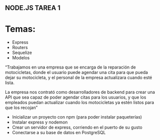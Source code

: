 ## NODE.JS  TAREA 1 

# Temas: 

- Express 
- Routers 
- Sequelize 
- Modelos 

“Trabajamos en una empresa que se encarga de la reparación de motocicletas, donde el usuario puede agendar una cita para que pueda dejar su motocicleta, y el personal de la empresa actualizara cuando esté lista. 

La empresa nos contrató como desarrolladores de backend para crear una API que sea capaz de poder agendar citas para los usuarios, y que los empleados puedan actualizar cuando los motocicletas ya estén listos para que los recojan” 

- Inicializar un proyecto con npm (para poder instalar paqueterías) 
- Instalar express y nodemon 
- Crear un servidor de express, corriendo en el puerto de su gusto 
- Conectarse a su base de datos en PostgreSQL 